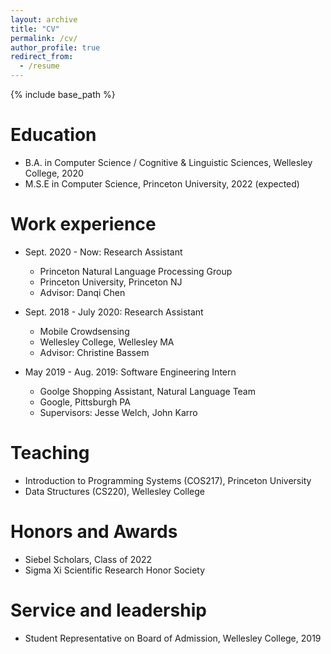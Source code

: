 ```yaml
---
layout: archive
title: "CV"
permalink: /cv/
author_profile: true
redirect_from:
  - /resume
---
```


{% include base_path %}

Education
======
* B.A. in Computer Science / Cognitive & Linguistic Sciences, Wellesley College, 2020
* M.S.E in Computer Science, Princeton University, 2022 (expected)
<!-- * Ph.D in Version Control Theory, GitHub University, 2018 (expected) -->

Work experience
======
* Sept. 2020 - Now: Research Assistant
  * Princeton Natural Language Processing Group
  * Princeton University, Princeton NJ
  * Advisor: Danqi Chen

* Sept. 2018 - July 2020: Research Assistant
  * Mobile Crowdsensing
  * Wellesley College, Wellesley MA
  * Advisor: Christine Bassem

* May 2019 - Aug. 2019: Software Engineering Intern
  * Goolge Shopping Assistant, Natural Language Team
  * Google, Pittsburgh PA
  * Supervisors: Jesse Welch, John Karro
  
<!-- Skills
======
* Skill 1
* Skill 2
  * Sub-skill 2.1
  * Sub-skill 2.2
  * Sub-skill 2.3
* Skill 3 -->

<!-- Publications
======
  <ul>{% for post in site.publications %}
    {% include archive-single-cv.html %}
  {% endfor %}</ul> -->
  
<!-- Talks
======
  <ul>{% for post in site.talks %}
    {% include archive-single-talk-cv.html %}
  {% endfor %}</ul> -->
  
Teaching
======
  <!-- <ul>{% for post in site.teaching %}
    {% include archive-single-cv.html %}
  {% endfor %}</ul> -->
* Introduction to Programming Systems (COS217), Princeton University
* Data Structures (CS220), Wellesley College
  
Honors and Awards
======
* Siebel Scholars, Class of 2022
* Sigma Xi Scientific Research Honor Society

Service and leadership
======
* Student Representative on Board of Admission, Wellesley College, 2019
